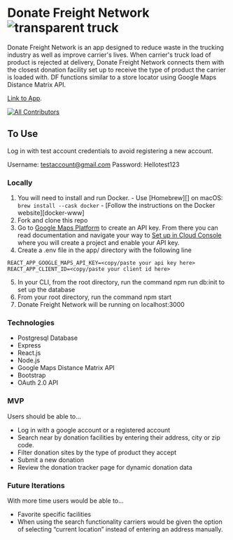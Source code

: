 # Donate Freight Network &nbsp; &nbsp; &nbsp; &nbsp; &nbsp; &nbsp; &nbsp; &nbsp; ![transparent truck](https://user-images.githubusercontent.com/80442267/142138931-bb0bb459-ff73-4dc8-94b6-933723d648d1.png)

Donate Freight Network is an app designed to reduce waste in the trucking industry as well as improve carrier's lives. When carrier's truck load of product is rejected at delivery, Donate Freight Network connects them with the closest donation facility set up to receive the type of product the carrier is loaded with. DF functions similar to a store locator using Google Maps Distance Matrix API. 

[Link to App](https://donate-freight-network.herokuapp.com/).


<!-- ALL-CONTRIBUTORS-BADGE:START - Do not remove or modify this section -->

[![All Contributors](https://img.shields.io/badge/all_contributors-10-orange.svg?style=flat-square)](#contributors-)

<!-- ALL-CONTRIBUTORS-BADGE:END -->

## To Use 

Log in with test account credentials to avoid registering a new account. 

Username: testaccount@gmail.com
Password: Hellotest123 

### Locally 
1. You will need to install and run Docker. - Use [Homebrew][] on macOS: `brew install --cask docker` - [Follow the instructions on the Docker website][docker-www]
2. Fork and clone this repo
3. Go to [Google Maps Platform](https://developers.google.com/maps/documentation/distance-matrix/overview) to create an API key. From there you can read documentation and navigate your way to [Set up in Cloud Console](https://developers.google.com/maps/documentation/distance-matrix/cloud-setup) where you will create a project and enable your API key. 
4. Create a .env file in the app/ directory with the following line
  
 ```
REACT_APP_GOOGLE_MAPS_API_KEY=<copy/paste your api key here>
REACT_APP_CLIENT_ID=<copy/paste your client id here>

```

5. In your CLI, from the root directory, run the command npm run db:init to set up the database
6. From your root directory, run the command npm start
7. Donate Freight Network will be running on localhost:3000



### Technologies

* Postgresql Database
* Express
* React.js
* Node.js
* Google Maps Distance Matrix API 
* Bootstrap
* OAuth 2.0 API



### MVP

Users should be able to...

* Log in with a google account or a registered account 
* Search near by donation facilities by entering their address, city or zip code. 
* Filter donation sites by the type of product they accept 
* Submit a new donation 
* Review the donation tracker page for dynamic donation data 


### Future Iterations 
With more time users would be able to...

* Favorite specific facilities 
* When using the search functionality carriers would be given the option of selecting “current location” instead of entering an address manually. 
